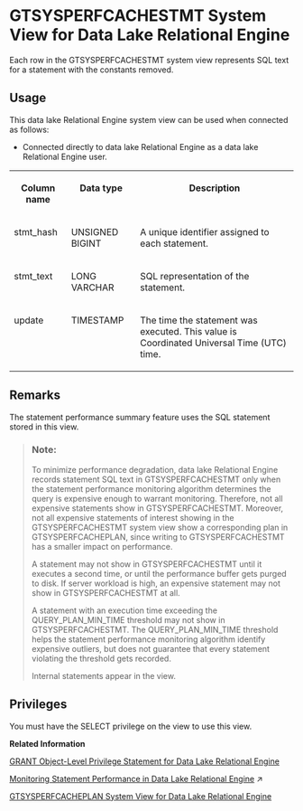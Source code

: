 <!-- loio7c163a0aa89641c59d30b07ffecd9bd3 -->

# GTSYSPERFCACHESTMT System View for Data Lake Relational Engine

Each row in the GTSYSPERFCACHESTMT system view represents SQL text for a statement with the constants removed.



<a name="loio7c163a0aa89641c59d30b07ffecd9bd3__section_v1w_qbq_b4b"/>

## Usage

This data lake Relational Engine system view can be used when connected as follows:

-   Connected directly to data lake Relational Engine as a data lake Relational Engine user.




<table>
<tr>
<th valign="top">

Column name

</th>
<th valign="top">

Data type

</th>
<th valign="top">

Description

</th>
</tr>
<tr>
<td valign="top">

stmt\_hash

</td>
<td valign="top">

UNSIGNED BIGINT

</td>
<td valign="top">

A unique identifier assigned to each statement.

</td>
</tr>
<tr>
<td valign="top">

stmt\_text

</td>
<td valign="top">

LONG VARCHAR

</td>
<td valign="top">

SQL representation of the statement.

</td>
</tr>
<tr>
<td valign="top">

update

</td>
<td valign="top">

TIMESTAMP

</td>
<td valign="top">

The time the statement was executed. This value is Coordinated Universal Time \(UTC\) time.

</td>
</tr>
</table>



## Remarks

The statement performance summary feature uses the SQL statement stored in this view.

> ### Note:  
> To minimize performance degradation, data lake Relational Engine records statement SQL text in GTSYSPERFCACHESTMT only when the statement performance monitoring algorithm determines the query is expensive enough to warrant monitoring. Therefore, not all expensive statements show in GTSYSPERFCACHESTMT. Moreover, not all expensive statements of interest showing in the GTSYSPERFCACHESTMT system view show a corresponding plan in GTSYSPERFCACHEPLAN, since writing to GTSYSPERFCACHESTMT has a smaller impact on performance.
> 
> A statement may not show in GTSYSPERFCACHESTMT until it executes a second time, or until the performance buffer gets purged to disk. If server workload is high, an expensive statement may not show in GTSYSPERFCACHESTMT at all.
> 
> A statement with an execution time exceeding the QUERY\_PLAN\_MIN\_TIME threshold may not show in GTSYSPERFCACHESTMT. The QUERY\_PLAN\_MIN\_TIME threshold helps the statement performance monitoring algorithm identify expensive outliers, but does not guarantee that every statement violating the threshold gets recorded.
> 
> Internal statements appear in the view.



<a name="loio7c163a0aa89641c59d30b07ffecd9bd3__section_ph4_dk4_ktb"/>

## Privileges

You must have the SELECT privilege on the view to use this view.

**Related Information**  


[GRANT Object-Level Privilege Statement for Data Lake Relational Engine](../080-sql-statements/grant-object-level-privilege-statement-for-data-lake-relational-engine-a3e154f.md "Grants database object-level privileges on individual objects and schemas to a user or role.")

[Monitoring Statement Performance in Data Lake Relational Engine](https://help.sap.com/viewer/a8982cc084f21015a7b4b7fcdeb0953d/2024_3_QRC/en-US/a50746e62c2248c2a66f34c8e34fb722.html "The statement performance monitoring feature is not an exhaustive, complete audit of slow SQL statements (queries), but it is a useful tool for providing an approximation, or high-level summary, of query workload. Statement performance monitoring flags certain outlier statements with execution times exceeding an established baseline.") :arrow_upper_right:

[GTSYSPERFCACHEPLAN System View for Data Lake Relational Engine](gtsysperfcacheplan-system-view-for-data-lake-relational-engine-6df8e7a.md "Each row in the GTSYSPERFCACHEPLAN system view contains a graphical plan string for an execution plan of the specified statement.")

